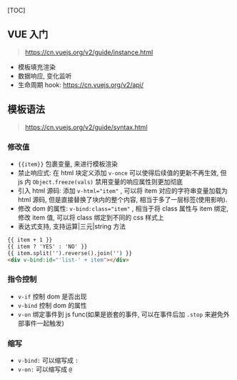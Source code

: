 [TOC]

## VUE 入门

> <https://cn.vuejs.org/v2/guide/instance.html>

* 模板填充渲染
* 数据响应, 变化监听
* 生命周期 hook: <https://cn.vuejs.org/v2/api/>

## 模板语法

> <https://cn.vuejs.org/v2/guide/syntax.html>

### 修改值

* `{{item}}` 包裹变量, 来进行模板渲染
* 禁止响应式: 在 html 块定义添加 `v-once` 可以使得后续值的更新不再生效, 但 js 内 `Object.freeze(vals)` 禁用变量的响应属性则更加彻底
* 引入 html 源码: 添加 `v-html="item"` , 可以将 item 对应的字符串变量加载为 html 源码, 但是直接替换了块内的整个内容, 相当于多了一层标签(使用影响).
* 修改 dom 的属性: `v-bind:class="item"` , 相当于将 class 属性与 item 绑定, 修改 item 值, 可以将 class 绑定到不同的 css 样式上
* 表达式支持, 支持运算|三元|string 方法

``` html
{{ item + 1 }}
{{ item ? 'YES' : 'NO' }}
{{ item.split('').reverse().join('') }}
<div v-bind:id="'list-' + item"></div>
```

### 指令控制

* `v-if` 控制 dom 是否出现
* `v-bind` 控制 dom 的属性
* `v-on` 绑定事件到 js func(如果是嵌套的事件, 可以在事件后加 `.stop` 来避免外部事件一起触发)

### 缩写

* `v-bind:` 可以缩写成 `:`
* `v-on:` 可以缩写成 `@`
